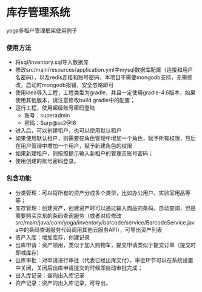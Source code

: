 # 库存管理系统

yoga多租户管理框架使用例子

### 使用方法

* 将sql/inventory.sql导入数据库
* 修改src/main/resources/application.yml中mysql数据库配置（连接和用户名密码），以及redis连接和账号密码，本项目不需要mongodb支持，无需修改，启动时mongodb报错，安全忽略即可
* 使用idea导入工程，工程类型为gradle，并且一定使用gradle-4.6版本，如果使用其他版本，请注意修改build.gradle中的配置；
* 运行工程，使用超级账号密码登陆
  * 账号：superadmin
  * 密码：Surp@ss2@!6
* 进入后，可以创建租户，也可以使用默认租户
* 如果使用默认租户，则需要在角色管理中增加一个角色，赋予所有权限，然后在用户管理中增加一个用户，赋予新建角色的权限
* 如果新建租户，则按照提示输入新租户的管理员账号密码；
* 使用创建的账号密码登录。

### 包含功能

* 分类管理：可以将所有的资产分成多个类型，比如办公用户、实验室用品等等；
* 库存管理：创建资产，创建资产时可以通过输入商品的条码，自动查询，但是需要购买京东的条码查询服务（或者对应修改src/main/java/com/yoga/inventory/barcode/service/BarcodeService.java中的条码查询服务代码调用其他云服务API），可导出资产列表
* 资产入库：增加库存，创建记录
* 出库申请：资产领用，类似于加入购物车，提交申请类似于提交订单（提交时即减库存）
* 出库审批：对申请进行审批（代表已经出库交付），审批环节可以在系统设置中关闭，关闭后出库申请提交的时候即自动审批完成；
* 出入库记录：查询出入库记录
* 资产记录：资产的出入库记录，可导出。